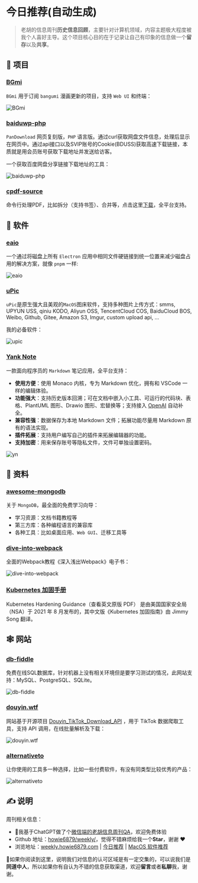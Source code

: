 # 今日推荐(自动生成)

> 老胡的信息周刊**历史信息回顾**，主要针对计算机领域，内容主题极大程度被我个人喜好主导。这个项目核心目的在于记录让自己有印象的信息做一个**留存**以及**共享**。


## 🎯 项目 

### [BGmi](https://github.com/BGmi/BGmi)

`BGmi` 用于订阅 `bangumi` 漫画更新的项目，支持 `Web UI` 和终端：

![BGmi](https://images-1252557999.file.myqcloud.com/uPic/BGmi.png) 

### [baiduwp-php](https://github.com/yuantuo666/baiduwp-php)

`PanDownload` 网页复刻版，`PHP` 语言版。通过curl获取网盘文件信息，处理后显示在网页中。通过api接口以及SVIP账号的Cookie(BDUSS)获取高速下载链接，本质就是用会员账号获取下载地址并发送给访客。

一个获取百度网盘分享链接下载地址的工具：

![baiduwp-php](https://images-1252557999.file.myqcloud.com/uPic/baiduwp-php.jpg) 

### [cpdf-source](https://github.com/johnwhitington/cpdf-source)

命令行处理PDF，比如拆分（支持书签）、合并等，点击这里[下载](https://coherentpdf.com/eval.html)，全平台支持。 

## 🤖 软件 

### [eaio](https://github.com/WankkoRee/eaio)

一个通过将磁盘上所有 `Electron` 应用中相同文件硬链接到统一位置来减少磁盘占用的解决方案，就像 `pnpm` 一样:

![eaio](https://images-1252557999.file.myqcloud.com/uPic/eaio.png) 

### [uPic](https://github.com/gee1k/uPic)

`uPic`是原生强大且美观的`MacOS`图床软件，支持多种图片上传方式：smms, UPYUN USS, qiniu KODO, Aliyun OSS, TencentCloud COS, BaiduCloud BOS, Weibo, Github, Gitee, Amazon S3, Imgur, custom upload api, ...

我的必备软件：

![upic](https://images-1252557999.file.myqcloud.com/uPic/upic.gif) 

### [Yank Note](https://github.com/purocean/yn)

一款面向程序员的 `Markdown` 笔记应用，全平台支持：

- **使用方便**：使用 Monaco 内核，专为 Markdown 优化，拥有和 VSCode 一样的编辑体验。
- **功能强大**：支持历史版本回溯；可在文档中嵌入小工具、可运行的代码块、表格、PlantUML 图形、Drawio 图形、宏替换等；支持接入  [OpenAI](https://openai.com/)  自动补全。
- **兼容性强**：数据保存为本地 Markdown 文件；拓展功能尽量用 Markdown 原有的语法实现。
- **插件拓展**：支持用户编写自己的插件来拓展编辑器的功能。
- **支持加密**：用来保存账号等隐私文件，文件可单独设置密码。

![yn](https://images-1252557999.file.myqcloud.com/uPic/yn.png) 

## 👀 资料 

### [awesome-mongodb](https://github.com/ramnes/awesome-mongodb)

关于 `MongoDB`，最全面的免费学习向导：

- 学习资源：文档书籍教程等
- 第三方库：各种编程语言的兼容库
- 各种工具：比如桌面应用、`Web GUI`、迁移工具等 

### [dive-into-webpack](https://github.com/gwuhaolin/dive-into-webpack)

全面的Webpack教程《深入浅出Webpack》电子书：

![dive-into-webpack](https://images-1252557999.file.myqcloud.com/uPic/dive-into-webpack.jpg) 

### [Kubernetes 加固手册](https://github.com/rootsongjc/kubernetes-hardening-guidance)

Kubernetes Hardening Guidance（查看英文原版 PDF） 是由美国国家安全局（NSA）于 2021 年 8 月发布的，其中文版《Kubernetes 加固指南》由 Jimmy Song 翻译。 

## 🕸 网站 

### [db-fiddle](https://www.db-fiddle.com/)

免费在线SQL数据库，针对机器上没有相关环境但是要学习测试的情况，此网站支持：MySQL、PostgreSQL、SQLite。

![db-fiddle](https://images-1252557999.file.myqcloud.com/uPic/db-fiddle.jpg) 

### [douyin.wtf](https://douyin.wtf/)

网站基于开源项目 [Douyin_TikTok_Download_API](https://github.com/Evil0ctal/Douyin_TikTok_Download_API) ，用于 TikTok 数据爬取工具，支持 API 调用，在线批量解析及下载：

![douyin.wtf](https://images-1252557999.file.myqcloud.com/uPic/douyin.wtf.jpg) 

### [alternativeto](https://alternativeto.net/)

让你使用的工具多一种选择，比如一些付费软件，有没有同类型比较优秀的产品：

![alternativeto](https://images-1252557999.file.myqcloud.com/uPic/alternativeto.jpg) 

## ✍️ 说明

周刊相关信息：

- 🥳我基于ChatGPT做了个[微信端的老胡信息周刊QA](https://mp.weixin.qq.com/s/3ohE-rm6kryC07parr29bQ)，欢迎免费体验
- Github 地址：[howie6879/weekly/](https://github.com/howie6879/weekly/)，觉得不错麻烦给我一个**Star**，谢谢 ❤️
- 浏览地址：[weekly.howie6879.com](https://weekly.howie6879.com) | [今日推荐](https://weekly.howie6879.com/recommend/index.html) | [MacOS 软件推荐](https://weekly.howie6879.com/soft/mac.html)

🙌如果你阅读到这里，说明我们对信息的认可区域是有一定交集的，可以说我们是**同道中人**，所以如果你有自认为不错的信息获取渠道，欢迎**留言**或者**私聊**我，谢谢。
